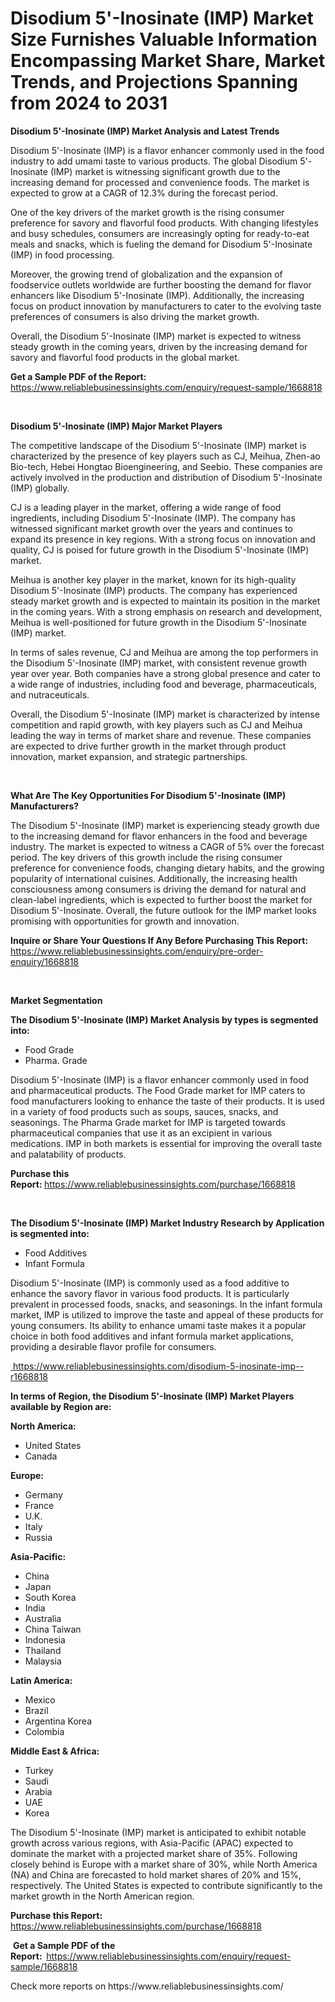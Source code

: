 <p><h1>Disodium 5'-Inosinate (IMP) Market Size Furnishes Valuable Information Encompassing Market Share, Market Trends, and Projections Spanning from 2024 to 2031</h1></p><p><strong>Disodium 5'-Inosinate (IMP) Market Analysis and Latest Trends</strong></p>
<p><p>Disodium 5'-Inosinate (IMP) is a flavor enhancer commonly used in the food industry to add umami taste to various products. The global Disodium 5'-Inosinate (IMP) market is witnessing significant growth due to the increasing demand for processed and convenience foods. The market is expected to grow at a CAGR of 12.3% during the forecast period.</p><p>One of the key drivers of the market growth is the rising consumer preference for savory and flavorful food products. With changing lifestyles and busy schedules, consumers are increasingly opting for ready-to-eat meals and snacks, which is fueling the demand for Disodium 5'-Inosinate (IMP) in food processing.</p><p>Moreover, the growing trend of globalization and the expansion of foodservice outlets worldwide are further boosting the demand for flavor enhancers like Disodium 5'-Inosinate (IMP). Additionally, the increasing focus on product innovation by manufacturers to cater to the evolving taste preferences of consumers is also driving the market growth.</p><p>Overall, the Disodium 5'-Inosinate (IMP) market is expected to witness steady growth in the coming years, driven by the increasing demand for savory and flavorful food products in the global market.</p></p>
<p><strong>Get a Sample PDF of the Report:&nbsp;</strong> <a href="https://www.reliablebusinessinsights.com/enquiry/request-sample/1668818">https://www.reliablebusinessinsights.com/enquiry/request-sample/1668818</a></p>
<p>&nbsp;</p>
<p><strong>Disodium 5'-Inosinate (IMP) Major Market Players</strong></p>
<p><p>The competitive landscape of the Disodium 5'-Inosinate (IMP) market is characterized by the presence of key players such as CJ, Meihua, Zhen-ao Bio-tech, Hebei Hongtao Bioengineering, and Seebio. These companies are actively involved in the production and distribution of Disodium 5'-Inosinate (IMP) globally.</p><p>CJ is a leading player in the market, offering a wide range of food ingredients, including Disodium 5'-Inosinate (IMP). The company has witnessed significant market growth over the years and continues to expand its presence in key regions. With a strong focus on innovation and quality, CJ is poised for future growth in the Disodium 5'-Inosinate (IMP) market.</p><p>Meihua is another key player in the market, known for its high-quality Disodium 5'-Inosinate (IMP) products. The company has experienced steady market growth and is expected to maintain its position in the market in the coming years. With a strong emphasis on research and development, Meihua is well-positioned for future growth in the Disodium 5'-Inosinate (IMP) market.</p><p>In terms of sales revenue, CJ and Meihua are among the top performers in the Disodium 5'-Inosinate (IMP) market, with consistent revenue growth year over year. Both companies have a strong global presence and cater to a wide range of industries, including food and beverage, pharmaceuticals, and nutraceuticals.</p><p>Overall, the Disodium 5'-Inosinate (IMP) market is characterized by intense competition and rapid growth, with key players such as CJ and Meihua leading the way in terms of market share and revenue. These companies are expected to drive further growth in the market through product innovation, market expansion, and strategic partnerships.</p></p>
<p>&nbsp;</p>
<p><strong>What Are The Key Opportunities For Disodium 5'-Inosinate (IMP) Manufacturers?</strong></p>
<p><p>The Disodium 5'-Inosinate (IMP) market is experiencing steady growth due to the increasing demand for flavor enhancers in the food and beverage industry. The market is expected to witness a CAGR of 5% over the forecast period. The key drivers of this growth include the rising consumer preference for convenience foods, changing dietary habits, and the growing popularity of international cuisines. Additionally, the increasing health consciousness among consumers is driving the demand for natural and clean-label ingredients, which is expected to further boost the market for Disodium 5'-Inosinate. Overall, the future outlook for the IMP market looks promising with opportunities for growth and innovation.</p></p>
<p><strong>Inquire or Share Your Questions If Any Before Purchasing This Report:</strong> <a href="https://www.reliablebusinessinsights.com/enquiry/pre-order-enquiry/1668818">https://www.reliablebusinessinsights.com/enquiry/pre-order-enquiry/1668818</a></p>
<p>&nbsp;</p>
<p><strong>Market Segmentation</strong></p>
<p><strong>The Disodium 5'-Inosinate (IMP) Market Analysis by types is segmented into:</strong></p>
<p><ul><li>Food Grade</li><li>Pharma. Grade</li></ul></p>
<p><p>Disodium 5'-Inosinate (IMP) is a flavor enhancer commonly used in food and pharmaceutical products. The Food Grade market for IMP caters to food manufacturers looking to enhance the taste of their products. It is used in a variety of food products such as soups, sauces, snacks, and seasonings. The Pharma Grade market for IMP is targeted towards pharmaceutical companies that use it as an excipient in various medications. IMP in both markets is essential for improving the overall taste and palatability of products.</p></p>
<p><strong>Purchase this Report:&nbsp;</strong><a href="https://www.reliablebusinessinsights.com/purchase/1668818">https://www.reliablebusinessinsights.com/purchase/1668818</a></p>
<p>&nbsp;</p>
<p><strong>The Disodium 5'-Inosinate (IMP) Market Industry Research by Application is segmented into:</strong></p>
<p><ul><li>Food Additives</li><li>Infant Formula</li></ul></p>
<p><p>Disodium 5'-Inosinate (IMP) is commonly used as a food additive to enhance the savory flavor in various food products. It is particularly prevalent in processed foods, snacks, and seasonings. In the infant formula market, IMP is utilized to improve the taste and appeal of these products for young consumers. Its ability to enhance umami taste makes it a popular choice in both food additives and infant formula market applications, providing a desirable flavor profile for consumers.</p></p>
<p><a href="https://www.reliablebusinessinsights.com/disodium-5-inosinate-imp--r1668818">&nbsp;https://www.reliablebusinessinsights.com/disodium-5-inosinate-imp--r1668818</a></p>
<p><strong>In terms of Region, the Disodium 5'-Inosinate (IMP) Market Players available by Region are:</strong></p>
<p>
    <p> <strong> North America: </strong>
        <ul>
            <li>United States</li>
            <li>Canada</li>
        </ul>
        </p> 
    <p> <strong> Europe: </strong>
        <ul>
            <li>Germany</li>
            <li>France</li>
            <li>U.K.</li>
            <li>Italy</li>
            <li>Russia</li>
        </ul>
        </p> 
    <p> <strong> Asia-Pacific: </strong>
        <ul>
            <li>China</li>
            <li>Japan</li>
            <li>South Korea</li>
            <li>India</li>
            <li>Australia</li>
            <li>China Taiwan</li>
            <li>Indonesia</li>
            <li>Thailand</li>
            <li>Malaysia</li>
        </ul>
        </p> 
    <p> <strong> Latin America: </strong>
        <ul>
            <li>Mexico</li>
            <li>Brazil</li>
            <li>Argentina Korea</li>
            <li>Colombia</li>
        </ul>
        </p> 
    <p> <strong> Middle East & Africa: </strong>
        <ul>
            <li>Turkey</li>
            <li>Saudi</li>
            <li>Arabia</li>
            <li>UAE</li>
            <li>Korea</li>
        </ul>
    </p>
    </p>
<p><p>The Disodium 5'-Inosinate (IMP) market is anticipated to exhibit notable growth across various regions, with Asia-Pacific (APAC) expected to dominate the market with a projected market share of 35%. Following closely behind is Europe with a market share of 30%, while North America (NA) and China are forecasted to hold market shares of 20% and 15%, respectively. The United States is expected to contribute significantly to the market growth in the North American region.</p></p>
<p><strong>Purchase this Report: </strong><a href="https://www.reliablebusinessinsights.com/purchase/1668818">https://www.reliablebusinessinsights.com/purchase/1668818</a></p>
<p>&nbsp;<strong>Get a Sample PDF of the Report:&nbsp;&nbsp;</strong><a href="https://www.reliablebusinessinsights.com/enquiry/request-sample/1668818">https://www.reliablebusinessinsights.com/enquiry/request-sample/1668818</a></p>
<p><strong></strong></p>
<p>Check more reports on https://www.reliablebusinessinsights.com/</p>